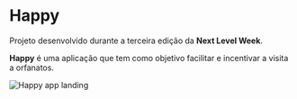 # Happy
Projeto desenvolvido durante a terceira edição da **Next Level Week**.

**Happy** é uma aplicação que tem como objetivo facilitar e incentivar a visita 
a orfanatos.

<img src="./screenshots/Happy.png" alt="Happy app landing"/>